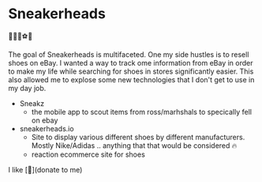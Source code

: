 # Sneakerheads 
👟‍⛹️‍🏀⚽️🏈	

The goal of Sneakerheads is multifaceted. One my side hustles is to resell shoes on eBay. I wanted a way to track
ome information from eBay in order to make my life while searching for shoes in stores significantly easier. This also
allowed me to explose some new technologies that I don't get to use in my day job.

* Sneakz
  * the mobile app to scout items from ross/marhshals to specically fell on ebay
* sneakerheads.io
  * Site to display various different shoes by different manufacturers. Mostly Nike/Adidas .. anything that that would be considered 🔥
  * reaction ecommerce site for shoes


I like [🍺](donate to me)